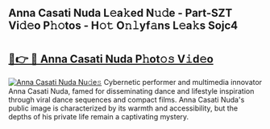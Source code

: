 ## Anna Casati Nuda L𝚎a𝚔ed N𝚞𝚍e - Part-SZT Vi𝚍𝚎o P𝚑𝚘tos - H𝚘𝚝 O𝚗𝚕yf𝚊ns L𝚎a𝚔s Sojc4

# <h2><a href="http://kf3zh4n.oniu.top/?m=Anna+Casati+Nuda">🔗👉 🔴 Anna Casati Nuda P𝚑ot𝚘𝚜 V𝚒d𝚎o</a></h2>

[![Anna Casati Nuda Nu𝚍e𝚜](https://i.imgur.com/0qMVB7G.gif)](http://kf3zh4n.oniu.top/?m=Anna+Casati+Nuda)
Cybernetic performer and multimedia innovator Anna Casati Nuda, famed for disseminating dance and lifestyle inspiration through viral dance sequences and compact films. Anna Casati Nuda's public image is characterized by its warmth and accessibility, but the depths of his private life remain a captivating mystery.  
